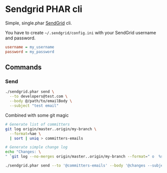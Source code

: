 # Sendgrid PHAR cli

Simple, single.phar [SendGrid](https://sendgrid.com/) cli.

You have to create `~/.sendgrid/config.ini` with your SendGrid username and password.

```INI
username = my_username
password = my_password
```




## Commands

### Send

```BASH
./sendgrid.phar send \
  --to developers@test.com \
  --body @/path/to/emailBody \
  --subject "test email"
```

Combined with some git magic

```BASH
# Generate list of committers
git log origin/master..origin/my-branch \
  --format=%ae \
  | sort | uniq > committers-emails

# Generate simple change log
echo "Changes: \
" `git log --no-merges origin/master..origin/my-branch --format=" o  %s (%an)"` > changes

./sendgrid.phar send --to '@committers-emails' --body '@changes --subject "Release Notes"'
```
